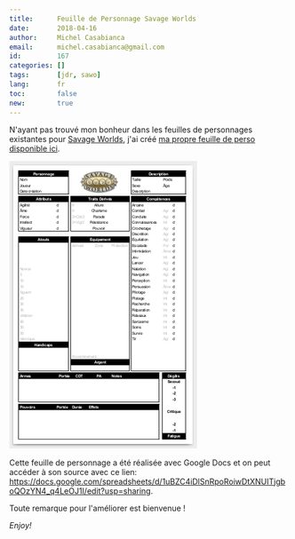 ```yaml
---
title:      Feuille de Personnage Savage Worlds
date:       2018-04-16
author:     Michel Casabianca
email:      michel.casabianca@gmail.com
id:         167
categories: []
tags:       [jdr, sawo]
lang:       fr
toc:        false
new:        true
---
```


N'ayant pas trouvé mon bonheur dans les feuilles de personnages existantes pour [Savage Worlds](https://www.black-book-editions.fr/catalogue.php?id=58), j'ai créé [ma propre feuille de perso disponible ici](/pdf/feuille-perso-sawo.pdf).

<!--more-->

![Feuille Perso SaWo](feuille-perso-sawo.png)

Cette feuille de personnage a été réalisée avec Google Docs et on peut accéder à son source avec ce lien: <https://docs.google.com/spreadsheets/d/1uBZC4iDlSnRpoRoiwDtXNUITjgboQOzYN4_q4LeOJ1I/edit?usp=sharing>.

Toute remarque pour l'améliorer est bienvenue !

*Enjoy!*
